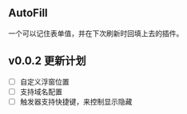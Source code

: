 ## AutoFill

一个可以记住表单值，并在下次刷新时回填上去的插件。

## v0.0.2 更新计划

- [ ] 自定义浮窗位置
- [ ] 支持域名配置
- [ ] 触发器支持快捷键，来控制显示隐藏
